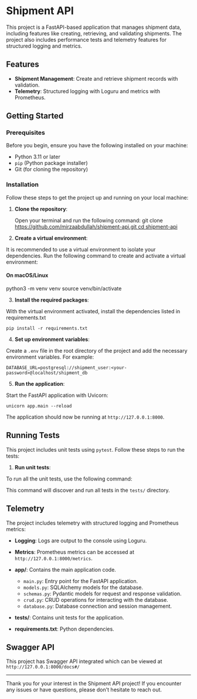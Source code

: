 Shipment API
===================

This project is a FastAPI-based application that manages shipment data, including features like creating, retrieving, and validating shipments. The project also includes performance tests and telemetry features for structured logging and metrics.

Features
--------
- **Shipment Management**: Create and retrieve shipment records with validation.
- **Telemetry**: Structured logging with Loguru and metrics with Prometheus.

Getting Started
---------------
### Prerequisites

Before you begin, ensure you have the following installed on your machine:

- Python 3.11 or later
- `pip` (Python package installer)
- Git (for cloning the repository)

### Installation

Follow these steps to get the project up and running on your local machine:

1. **Clone the repository**:

   Open your terminal and run the following command:
git clone [https://github.com/mirzaabdullah/shipment-api.git
cd shipment-api](https://github.com/MirzaAbdullah/Shipments.git)

2. **Create a virtual environment**:

It is recommended to use a virtual environment to isolate your dependencies. Run the following command to create and activate a virtual environment:

#### On macOS/Linux

python3 -m venv venv
source venv/bin/activate


3. **Install the required packages**:

With the virtual environment activated, install the dependencies listed in requirements.txt

`pip install -r requirements.txt`


4. **Set up environment variables**:

Create a `.env` file in the root directory of the project and add the necessary environment variables. For example:

`DATABASE_URL=postgresql://shipment_user:<your-password>@localhost/shipment_db`


5. **Run the application**:

Start the FastAPI application with Uvicorn:

`unicorn app.main --reload`


The application should now be running at `http://127.0.0.1:8000`.

Running Tests
-------------
This project includes unit tests using `pytest`. Follow these steps to run the tests:

1. **Run unit tests**:

To run all the unit tests, use the following command:


This command will discover and run all tests in the `tests/` directory.

Telemetry
---------
The project includes telemetry with structured logging and Prometheus metrics:

- **Logging**: Logs are output to the console using Loguru.
- **Metrics**: Prometheus metrics can be accessed at `http://127.0.0.1:8000/metrics`.


- **app/**: Contains the main application code.
  - `main.py`: Entry point for the FastAPI application.
  - `models.py`: SQLAlchemy models for the database.
  - `schemas.py`: Pydantic models for request and response validation.
  - `crud.py`: CRUD operations for interacting with the database.
  - `database.py`: Database connection and session management.

- **tests/**: Contains unit tests for the application.
- **requirements.txt**: Python dependencies.


Swagger API
-------
This project has Swagger API integrated which can be viewed at `http://127.0.0.1:8000/docs#/`

---
Thank you for your interest in the Shipment API project! If you encounter any issues or have questions, please don't hesitate to reach out.










